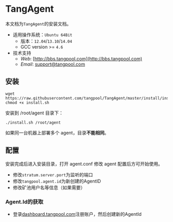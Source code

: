# TangAgent

本文档为`TangAgent`的安装文档。

* 适用操作系统：`Ubuntu 64Bit`
  * 版本：`12.04`/`13.10`/`14.04`  
  * GCC version >= `4.6`
* 技术支持
  * _Web_: [http://bbs.tangpool.com](http://bbs.tangpool.com)
  * _Email_: [support@tangpool.com](mailto:support@tangpool.com)

## 安装

```shell
wget https://raw.githubusercontent.com/tangpool/TangAgent/master/install/install.sh
chmod +x install.sh
```

安装到 /root/agent 目录下：

```shell
./install.sh /root/agent
```

如果同一台机器上部署多个 agent，目录**不能相同**。

## 配置

安装完成后进入安装目录，打开 agent.conf 修改 agent 配置后方可开始使用。

* 修改`stratum.server.port`为监听的端口
* 修改`tangpool.agent.id`为新创建的AgentID
* 修改矿池用户名等信息（如果需要）

### Agent.Id的获取

* 登录[dashboard.tangpool.com](http://dashboard.tangpool.com)注册账户，然后创建新的AgentId
